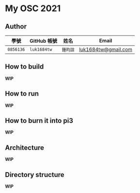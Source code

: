 # My OSC 2021

## Author

| 學號 | GitHub 帳號 | 姓名 | Email |
| --- | ----------- | --- | --- |
|`0856136`| `luk1684tw` | `鍾昀諠` | luk1684tw@gmail.com |

## How to build

**WIP**

## How to run

**WIP**

## How to burn it into pi3

**WIP**

## Architecture

**WIP**

## Directory structure

**WIP**
